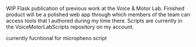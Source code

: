 WIP Flask publication of previous work at the Voice & Motor Lab. Finished product will be a polished web app through which members of the team can access tools that I authored during my time there. Scripts are currently in the VoiceMotorLabScripts repository on my account. 

currently fucntional for micropheno script
